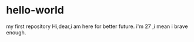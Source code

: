 # hello-world
my first repository
Hi,dear,i am here for better future. i'm 27 ,i mean i brave enough.
